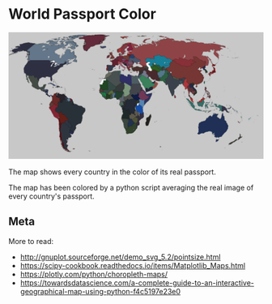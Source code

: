 
# World Passport Color

![world passport color](./src/04_fill-map/fullMap.png)

The map shows every country in the color of its real passport.

The map has been colored by a python script averaging the real image of every
country's passport.

## Meta

More to read:

 - http://gnuplot.sourceforge.net/demo_svg_5.2/pointsize.html
 - https://scipy-cookbook.readthedocs.io/items/Matplotlib_Maps.html
 - https://plotly.com/python/choropleth-maps/
 - https://towardsdatascience.com/a-complete-guide-to-an-interactive-geographical-map-using-python-f4c5197e23e0
